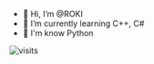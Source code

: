 - 👋 Hi, I’m @ROKI
- 🌱 I’m currently learning C++, C#
- 🧠 I'm know Python

![visits](https://count.getloli.com/get/@ROKI-branch?theme=gelbooru)

<!---
StarrDeveloper/StarrDeveloper is a ✨ special ✨ repository because its `README.md` (this file) appears on your GitHub profile.
You can click the Preview link to take a look at your changes.
--->

